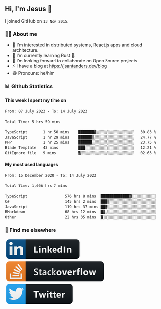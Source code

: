 ## Hi, I'm Jesus 👋

I joined GitHub on `13 Nov 2015`.

<!-- Talking about you -->

### 👨‍💻 About me

- 👦 I'm interested in distributed systems, React.js apps and cloud architecture.
- 🌱 I’m currently learning Rust 🦀.
- 👯 I’m looking forward to collaborate on Open Source projects.
- ⚡️ I have a blog at <https://jsantanders.dev/blog>
- 😄 Pronouns: he/him

### 📊 Github Statistics

#### This week I spent my time on

<!--START_SECTION:weekly-->

```txt
From: 07 July 2023 - To: 14 July 2023

Total Time: 5 hrs 59 mins

TypeScript       1 hr 50 mins    ███████▓░░░░░░░░░░░░░░░░░   30.83 %
JavaScript       1 hr 29 mins    ██████▒░░░░░░░░░░░░░░░░░░   24.77 %
PHP              1 hr 25 mins    ██████░░░░░░░░░░░░░░░░░░░   23.75 %
Blade Template   43 mins         ███░░░░░░░░░░░░░░░░░░░░░░   12.21 %
GitIgnore file   9 mins          ▓░░░░░░░░░░░░░░░░░░░░░░░░   02.63 %
```

<!--END_SECTION:weekly-->

#### My most used languages

<!--START_SECTION:alltime-->

```txt
From: 15 December 2020 - To: 14 July 2023

Total Time: 1,058 hrs 7 mins

TypeScript                 576 hrs 8 mins  █████████████▓░░░░░░░░░░░   54.45 %
C#                         145 hrs 2 mins  ███▒░░░░░░░░░░░░░░░░░░░░░   13.71 %
JavaScript                 119 hrs 37 mins ██▓░░░░░░░░░░░░░░░░░░░░░░   11.31 %
RMarkdown                  68 hrs 12 mins  █▓░░░░░░░░░░░░░░░░░░░░░░░   06.45 %
Other                      22 hrs 35 mins  ▓░░░░░░░░░░░░░░░░░░░░░░░░   02.14 %
```

<!--END_SECTION:alltime-->

### 📢 Find me elsewhere

<p>
  <a target="_blank" href="https://linkedin.com/in/jsantanders">
    <img src="https://github.com/jsantanders/jsantanders/blob/master/img/linkedin.svg" alt="LinkedIn" style="vertical-align:top; margin:4px">
  </a>
  
  <a target="_blank" href="https://stackoverflow.com/users/7318331/jesus-santander">
    <img src="https://github.com/jsantanders/jsantanders/blob/master/img/stackoverflow.svg" alt="StackOverflow" style="vertical-align:top; margin:4px">
  </a>
  
  <a target="_blank" href="http://twitter.com/jsantanders">
    <img src="https://github.com/jsantanders/jsantanders/blob/master/img/twitter.svg" alt="Twitter" style="vertical-align:top; margin:4px">
  </a>
</p>
